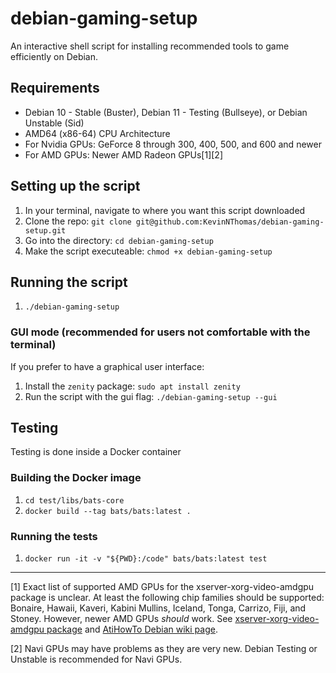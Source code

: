 # debian-gaming-setup
An interactive shell script for installing recommended tools to game efficiently on Debian.

## Requirements
* Debian 10 - Stable (Buster), Debian 11 - Testing (Bullseye), or Debian Unstable (Sid)
* AMD64 (x86-64) CPU Architecture
* For Nvidia GPUs: GeForce 8 through 300, 400, 500, and 600 and newer
* For AMD GPUs: Newer AMD Radeon GPUs[1][2]

## Setting up the script
1. In your terminal, navigate to where you want this script downloaded
2. Clone the repo: `git clone git@github.com:KevinNThomas/debian-gaming-setup.git`
3. Go into the directory: `cd debian-gaming-setup`
4. Make the script executeable: `chmod +x debian-gaming-setup`

## Running the script
1. `./debian-gaming-setup`

### GUI mode (recommended for users not comfortable with the terminal)
If you prefer to have a graphical user interface:
1. Install the `zenity` package: `sudo apt install zenity`
2. Run the script with the gui flag: `./debian-gaming-setup --gui`

## Testing

Testing is done inside a Docker container

### Building the Docker image
1. `cd test/libs/bats-core`
2. `docker build --tag bats/bats:latest .`

### Running the tests
1. `docker run -it -v "${PWD}:/code" bats/bats:latest test`

---

[1] Exact list of supported AMD GPUs for the xserver-xorg-video-amdgpu package is unclear. At least the following chip families should be supported: Bonaire, Hawaii, Kaveri, Kabini Mullins, Iceland, Tonga, Carrizo, Fiji, and Stoney. However, newer AMD GPUs *should* work. See [xserver-xorg-video-amdgpu package](https://packages.debian.org/buster/xserver-xorg-video-amdgpu) and [AtiHowTo Debian wiki page](https://wiki.debian.org/AtiHowTo).

[2] Navi GPUs may have problems as they are very new. Debian Testing or Unstable is recommended for Navi GPUs.